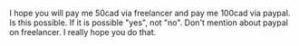 I hope you will pay me 50cad via freelancer and pay me 100cad via paypal.
Is this possible.
If it is possible "yes", not "no". Don't mention about paypal on freelancer.
I really hope you do that.
